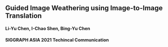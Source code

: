 ## Guided Image Weathering using Image-to-Image Translation
#### Li-Yu Chen, I-Chao Shen, Bing-Yu Chen
#### SIGGRAPH ASIA 2021 Techincal Communication

